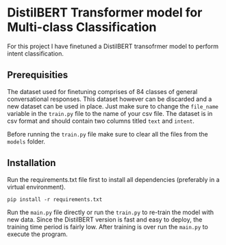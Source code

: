 # DistilBERT Transformer model for Multi-class Classification
For this project I have finetuned a DistilBERT transofrmer model to perform intent classification.

## Prerequisities

The dataset used for finetuning comprises of 84 classes of general conversational responses. This dataset however can be discarded and a new dataset can be used in place. Just make sure to change the `file_name` variable in the `train.py` file to the name of your csv file. The dataset is in csv format and should contain two columns titled `text` and `intent`. 

Before running the `train.py` file make sure to clear all the files from the `models` folder.

## Installation

Run the requirements.txt file first to install all dependencies (preferably in a virtual environment).

    pip install -r requirements.txt

Run the `main.py` file directly or run the `train.py` to re-train the model with new data. Since the DistilBERT version is fast and easy to deploy, the training time period is fairly low. After training is over run the `main.py` to execute the program.


